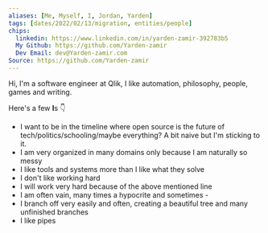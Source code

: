 ```yaml
---
aliases: [Me, Myself, I, Jordan, Yarden]
tags: [dates/2022/02/13/migration, entities/people]
chips: 
  linkedin: https://www.linkedin.com/in/yarden-zamir-392783b5
  My Github: https://github.com/Yarden-zamir
  Dev Email: dev@Yarden-zamir.com
Source: https://github.com/Yarden-zamir
---
```

Hi, I'm a software engineer at Qlik, I like automation, philosophy, people, games and writing. 

Here's a few **I**s 👇
- I want to be in the timeline where open source is the future of tech/politics/schooling/maybe everything? A bit naive but I'm sticking to it.
- I am very organized in many domains only because I am naturally so messy
- I like tools and systems more than I like what they solve
- I don't like working hard
- I will work very hard because of the above mentioned line
- I am often vain, many times a hypocrite and sometimes -
- I branch off very easily and often, creating a beautiful tree and many unfinished branches
- I like pipes
